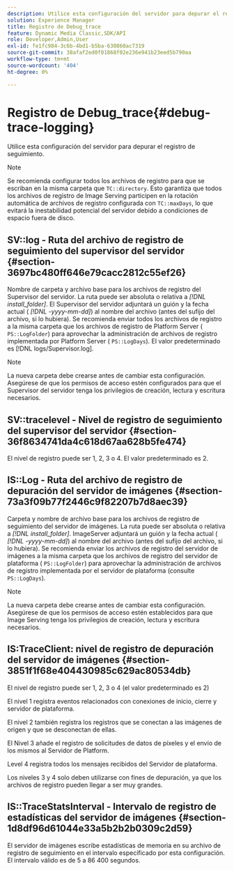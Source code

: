 ```yaml
---
description: Utilice esta configuración del servidor para depurar el registro de seguimiento.
solution: Experience Manager
title: Registro de Debug_trace
feature: Dynamic Media Classic,SDK/API
role: Developer,Admin,User
exl-id: fe1fc984-3c6b-4bd1-b5ba-630860ac7319
source-git-commit: 38afaf2ed0f01868f02e236e941b23eed5b790aa
workflow-type: tm+mt
source-wordcount: '404'
ht-degree: 0%

---
```


# Registro de Debug_trace{#debug-trace-logging}

Utilice esta configuración del servidor para depurar el registro de seguimiento.

>[!NOTE]
>
>Se recomienda configurar todos los archivos de registro para que se escriban en la misma carpeta que `TC::directory`. Esto garantiza que todos los archivos de registro de Image Serving participen en la rotación automática de archivos de registro configurada con `TC::maxDays`, lo que evitará la inestabilidad potencial del servidor debido a condiciones de espacio fuera de disco.

## SV::log - Ruta del archivo de registro de seguimiento del supervisor del servidor {#section-3697bc480ff646e79cacc2812c55ef26}

Nombre de carpeta y archivo base para los archivos de registro del Supervisor del servidor. La ruta puede ser absoluta o relativa a *[!DNL install_folder]*. El Supervisor del servidor adjuntará un guión y la fecha actual ( *[!DNL -yyyy-mm-dd]*) al nombre del archivo (antes del sufijo del archivo, si lo hubiera). Se recomienda enviar todos los archivos de registro a la misma carpeta que los archivos de registro de Platform Server ( `PS::LogFolder`) para aprovechar la administración de archivos de registro implementada por Platform Server ( `PS::LogDays`). El valor predeterminado es [!DNL logs/Supervisor.log].

>[!NOTE]
>
>La nueva carpeta debe crearse antes de cambiar esta configuración. Asegúrese de que los permisos de acceso estén configurados para que el Supervisor del servidor tenga los privilegios de creación, lectura y escritura necesarios.

## SV::tracelevel - Nivel de registro de seguimiento del supervisor del servidor {#section-36f8634741da4c618d67aa628b5fe474}

El nivel de registro puede ser 1, 2, 3 o 4. El valor predeterminado es 2.

## IS::Log - Ruta del archivo de registro de depuración del servidor de imágenes {#section-73a3f09b77f2446c9f82207b7d8aec39}

Carpeta y nombre de archivo base para los archivos de registro de seguimiento del servidor de imágenes. La ruta puede ser absoluta o relativa a *[!DNL install_folder]*. ImageServer adjuntará un guión y la fecha actual ( *[!DNL -yyyy-mm-dd]*) al nombre del archivo (antes del sufijo del archivo, si lo hubiera). Se recomienda enviar los archivos de registro del servidor de imágenes a la misma carpeta que los archivos de registro del servidor de plataforma ( `PS::LogFolder`) para aprovechar la administración de archivos de registro implementada por el servidor de plataforma (consulte `PS::LogDays`).

>[!NOTE]
>
>La nueva carpeta debe crearse antes de cambiar esta configuración. Asegúrese de que los permisos de acceso estén establecidos para que Image Serving tenga los privilegios de creación, lectura y escritura necesarios.

## IS:TraceClient: nivel de registro de depuración del servidor de imágenes {#section-3851f1f68e404430985c629ac80534db}

El nivel de registro puede ser 1, 2, 3 o 4 (el valor predeterminado es 2)

El nivel 1 registra eventos relacionados con conexiones de inicio, cierre y servidor de plataforma.

El nivel 2 también registra los registros que se conectan a las imágenes de origen y que se desconectan de ellas.

El Nivel 3 añade el registro de solicitudes de datos de píxeles y el envío de los mismos al Servidor de Platform.

Level 4 registra todos los mensajes recibidos del Servidor de plataforma.

Los niveles 3 y 4 solo deben utilizarse con fines de depuración, ya que los archivos de registro pueden llegar a ser muy grandes.

## IS::TraceStatsInterval - Intervalo de registro de estadísticas del servidor de imágenes {#section-1d8df96d61044e33a5b2b2b0309c2d59}

El servidor de imágenes escribe estadísticas de memoria en su archivo de registro de seguimiento en el intervalo especificado por esta configuración. El intervalo válido es de 5 a 86 400 segundos.
